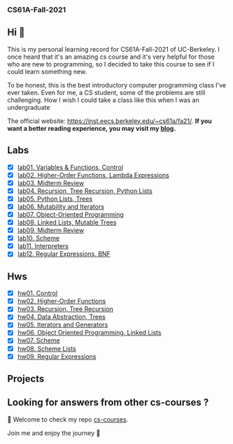 ### CS61A-Fall-2021

## Hi 👋

This is my personal learning record for CS61A-Fall-2021 of UC-Berkeley. I once heard that it's an amazing cs course and it's very helpful for those who are new to programming, so I decided to take this course to see if I could learn something new.



To be honest, this is the best introductory computer programming class I've ever taken. Even for me, a CS student, some of the problems are still challenging. How I wish I could take a class like this when I was an undergraduate



The official website: https://inst.eecs.berkeley.edu/~cs61a/fa21/. **If you want a better reading experience, you may visit my [blog](https://martinlwx.github.io).**

## Labs

- [x] [lab01. Variables & Functions, Control](./Labs/lab01.py)
- [x] [lab02. Higher-Order Functions, Lambda Expressions](./Labs/lab02.py)
- [x] [lab03. Midterm Review](./Labs/lab03.py)
- [x] [lab04. Recursion, Tree Recursion, Python Lists](./Labs/lab04.py)
- [x] [lab05. Python Lists, Trees](./Labs/lab05.py)
- [x] [lab06. Mutability and Iterators](./Labs/lab06.py)
- [x] [lab07. Object-Oriented Programming](./Labs/lab07)
- [x] [lab08. Linked Lists, Mutable Trees](./Labs/lab08.py)
- [x] [lab09. Midterm Review](./Labs/lab09.py)
- [x] [lab10. Scheme](./Labs/lab10.scm)
- [x] [lab11. Interpreters](./Labs/lab11)
- [x] [lab12. Regular Expressions, BNF](./Labs/lab12)

## Hws

- [x] [hw01. Control](./Hws/hw01.py)
- [x] [hw02. Higher-Order Functions](./Hws/hw02.py)
- [x] [hw03. Recursion, Tree Recursion](./Hws/hw03.py)
- [x] [hw04. Data Abstraction, Trees](./Hws/hw04.py)
- [x] [hw05. Iterators and Generators](./Hws/hw05.py)
- [x] [hw06. Object Oriented Programming, Linked Lists](./Hws/hw06.py)
- [x] [hw07. Scheme](./Hws/hw07.scm)
- [x] [hw08. Scheme Lists](./Hws/hw08.scm)
- [x] [hw09. Regular Expressions](./Hws/hw09.py)

## Projects



## Looking for answers from other cs-courses ?

:hugs: Welcome to check my repo [cs-courses](https://github.com/MartinLwx/cs-courses). 



Join me and enjoy the journey :rocket:

